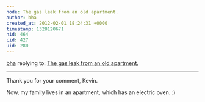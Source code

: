 ```yaml
---
node: The gas leak from an old apartment.
author: bha
created_at: 2012-02-01 18:24:31 +0000
timestamp: 1328120671
nid: 464
cid: 427
uid: 280
---
```




[bha](../profile/bha) replying to: [The gas leak from an old apartment.](../notes/bha/9-11-2011/gas-leak-old-apartment)

----
Thank you for your comment, Kevin. 

Now, my family lives in an apartment, which has an electric oven.  :)


